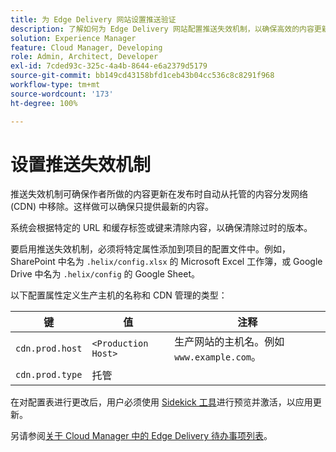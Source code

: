 ```yaml
---
title: 为 Edge Delivery 网站设置推送验证
description: 了解如何为 Edge Delivery 网站配置推送失效机制，以确保高效的内容更新和缓存控制。
solution: Experience Manager
feature: Cloud Manager, Developing
role: Admin, Architect, Developer
exl-id: 7cded93c-325c-4a4b-8644-e6a2379d5179
source-git-commit: bb149cd43158bfd1ceb43b04cc536c8c8291f968
workflow-type: tm+mt
source-wordcount: '173'
ht-degree: 100%

---
```


# 设置推送失效机制

推送失效机制可确保作者所做的内容更新在发布时自动从托管的内容分发网络 (CDN) 中移除。这样做可以确保只提供最新的内容。

系统会根据特定的 URL 和缓存标签或键来清除内容，以确保清除过时的版本。

要启用推送失效机制，必须将特定属性添加到项目的配置文件中。例如，SharePoint 中名为 `.helix/config.xlsx` 的 Microsoft Excel 工作簿，或 Google Drive 中名为 `.helix/config` 的 Google Sheet。

以下配置属性定义生产主机的名称和 CDN 管理的类型：

| 键 | 值 | 注释 |
| --- | --- | --- |
| `cdn.prod.host` | `<Production Host>` | 生产网站的主机名。例如 `www.example.com`。 |
| `cdn.prod.type` | 托管 |   |

在对配置表进行更改后，用户必须使用 [Sidekick 工具](https://www.aem.live/docs/sidekick)进行预览并激活，以应用更新。

另请参阅[关于 Cloud Manager 中的 Edge Delivery 待办事项列表](/help/implementing/cloud-manager/edge-delivery/introduction-to-edge-delivery-services.md#ed-todo-list)。
